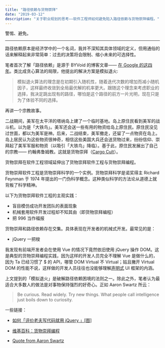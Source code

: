 ```yaml
---
title: "路径依赖与货物崇拜"
date: "2019-03-12"
description: "关于职业规划的思考——软件工程师如何避免陷入路径依赖与货物崇拜编程。"
---
```


警惕、避免。

---

路径依赖原本是经济学中的一个名词，我并不深知其具体领域的定义，但用通俗的话来解释起来非常简单：过去的决策将会限制、缩小未来的可选择性。

笔者首次了解「路径依赖」是源于 BYVoid 的博客文章—— [在 Google 的这四年](https://byvoid.com/zhs/blog/4-years-at-google-4/)。类比成贪心算法的局限，他提出的解决方案是模拟退火:

> 模拟退火算法的理念是在初期引入随机性，随着迭代次数的增加而减小随机因子，这样最终收敛到全局最优解的机率更大。跟随这个理念来考虑职业的选择，我决定跳出现有的路径，哪怕是这个路径的前方一片光明，现在只是为了体验不同的选择。

再讲一个宗教故事。

二战期间，美军在太平洋的塔纳岛上建了一个临时基地。岛上原住民看到美军的战斗机，以为是「大铁鸟」。美军还会送一些有用的物资给岛上原住民。原住民没见过世面，都以为美军是神。后来，二战结束，美军撤走，还留了一点物资在岛上。岛上居民认为这些物资很神奇，相信这些美国大兵还会送货物过来，纷纷信仰、崇拜起了美军军服和物资（以吸引「大铁鸟」降临）。基于此，原住民发展出了自己的宗教—— 约翰弗鲁姆教。这就是货物崇拜（[Cargo Cult](https://zh.wikipedia.org/wiki/%E8%B2%A8%E7%89%A9%E5%B4%87%E6%8B%9C)）。

货物崇拜在软件工程领域延伸出了货物崇拜软件工程与货物崇拜编程。

货物崇拜软件工程是货物崇拜科学的一个实例。货物崇拜科学是诺奖得主 Richard Feynman 于 1974 年提出的一门伪科学概念。这种类似科学的方法论从道德上就背叛了科学精神。

以下为货物崇拜软件工程的主观实践：

- 盲目模仿成功开发团队的表面现象
- 机械套用软件开发过程却不知其由（即货物崇拜编程）
- 把 996 当作福报

货物崇拜和路径依赖存在交集。具体表现在开发者的机械式开发。最常见的是：

- jQuery 一把梭

我发现有前端开发者会在使用 Vue 的情况下竟然依旧使用 jQuery 操作 DOM。这是典型的货物崇拜编程实践，因为这样的开发人员完全不理解 Vue 是做什么的，因为 Ta 已经习惯了 $ 的 API，哪管 DOM Virtual 不 Virtual；姑且撇开 Virtual DOM 的性能不说，这样做的开发人员往往也没能够理解[声明式](/blog/declarative-programming) UI 框架的内涵。

上文提到的「模拟退火」是破解路径依赖困境的法则之一。除此之外，笔者认为最适合大多数人的做法是对事物保持强烈的好奇心。正如 Aaron Swartz 所云：

> Be curious. Read widely. Try new things. What people call intelligence just boils down to curiosity.

一些链接：

- [如何「评价老夫写代码就用 jQuery 」[图]](https://www.zhihu.com/question/56085124)

- [维基百科：货物崇拜编程](https://zh.wikipedia.org/wiki/%E8%B4%A7%E7%89%A9%E5%B4%87%E6%8B%9C%E7%BC%96%E7%A8%8B)

- [Quote from Aaron Swartz](https://www.goodreads.com/quotes/709288-be-curious-read-widely-try-new-things-what-people-call)
